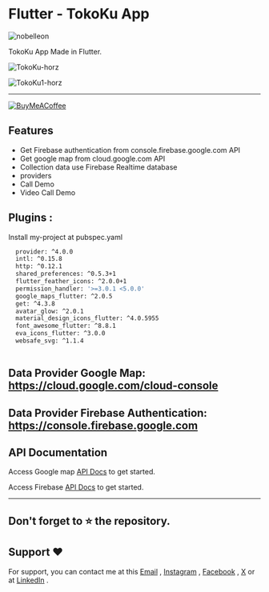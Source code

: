 # Flutter - TokoKu App

<p align="left"> <img src="https://komarev.com/ghpvc/?username=Nobelleon&label=Profile%20views&color=0e75b6&style=flat" alt="nobelleon" /> </p>

TokoKu App Made in Flutter.

![TokoKu-horz](https://github.com/nobelleon/TokoKu-app/assets/76748114/c14ffa78-d565-4bd2-b45a-c3c101215015)

![TokoKu1-horz](https://github.com/nobelleon/TokoKu-app/assets/76748114/89f5f417-5c1c-48b5-be0b-1d82111cc054)

---

[![BuyMeACoffee](https://img.shields.io/badge/Buy%20Me%20a%20Coffee-ffdd00?style=for-the-badge&logo=buy-me-a-coffee&logoColor=black)](https://buymeacoffee.com/nobelleon) 

## Features

- Get Firebase authentication from console.firebase.google.com  API
- Get google map from cloud.google.com  API
- Collection data use Firebase Realtime database 
- providers
- Call Demo
- Video Call Demo

## Plugins :

Install my-project at pubspec.yaml

```bash
  provider: ^4.0.0 
  intl: ^0.15.8  
  http: ^0.12.1  
  shared_preferences: ^0.5.3+1 
  flutter_feather_icons: ^2.0.0+1
  permission_handler: '>=3.0.1 <5.0.0'
  google_maps_flutter: ^2.0.5
  get: ^4.3.8
  avatar_glow: ^2.0.1
  material_design_icons_flutter: ^4.0.5955
  font_awesome_flutter: ^8.8.1
  eva_icons_flutter: ^3.0.0
  websafe_svg: ^1.1.4
 
```

## Data Provider Google Map: https://cloud.google.com/cloud-console
## Data Provider Firebase Authentication: https://console.firebase.google.com
    
## API Documentation

Access Google map [API Docs](https://cloud.google.com/docs/) to get started.

Access Firebase [API Docs](https://firebase.google.com/docs?hl=id) to get started.

---

## Don't forget to :star: the repository.

## Support ❤️
For support, you can contact me at this [Email](mailto:nobelleon.86@gmail.com) , [Instagram](https://www.instagram.com/nobelleon/) , [Facebook](https://web.facebook.com/n0beLLeon) , [X](https://twitter.com/_nObeLLeon) or at [LinkedIn](https://www.linkedin.com/in/nobelleon-mahardhika-291048124/) .


